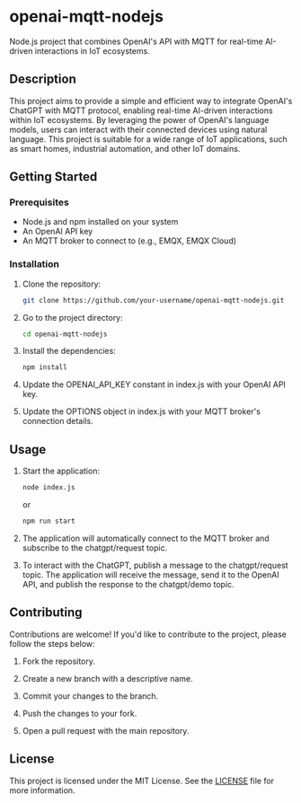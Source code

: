# openai-mqtt-nodejs

Node.js project that combines OpenAI's API with MQTT for real-time AI-driven interactions in IoT ecosystems.

## Description

This project aims to provide a simple and efficient way to integrate OpenAI's ChatGPT with MQTT protocol, enabling real-time AI-driven interactions within IoT ecosystems. By leveraging the power of OpenAI's language models, users can interact with their connected devices using natural language. This project is suitable for a wide range of IoT applications, such as smart homes, industrial automation, and other IoT domains.

## Getting Started

### Prerequisites

- Node.js and npm installed on your system
- An OpenAI API key
- An MQTT broker to connect to (e.g., EMQX, EMQX Cloud)

### Installation

1. Clone the repository:

    ```bash
    git clone https://github.com/your-username/openai-mqtt-nodejs.git
    ```

2. Go to the project directory:

    ```bash
    cd openai-mqtt-nodejs
    ```

3. Install the dependencies:

    ```bash
    npm install
    ```

4. Update the OPENAI_API_KEY constant in index.js with your OpenAI API key.

5. Update the OPTIONS object in index.js with your MQTT broker's connection details.

## Usage

1. Start the application:

    ```bash
    node index.js
    ````

    or

    ```bash
    npm run start
    ```

2. The application will automatically connect to the MQTT broker and subscribe to the chatgpt/request topic.

3. To interact with the ChatGPT, publish a message to the chatgpt/request topic. The application will receive the message, send it to the OpenAI API, and publish the response to the chatgpt/demo topic.

## Contributing

Contributions are welcome! If you'd like to contribute to the project, please follow the steps below:

1. Fork the repository.

2. Create a new branch with a descriptive name.

3. Commit your changes to the branch.

4. Push the changes to your fork.

5. Open a pull request with the main repository.

## License

This project is licensed under the MIT License. See the [LICENSE](https://github.com/ysfscream/openai-mqtt-nodejs/blob/main/LICENSE) file for more information.
